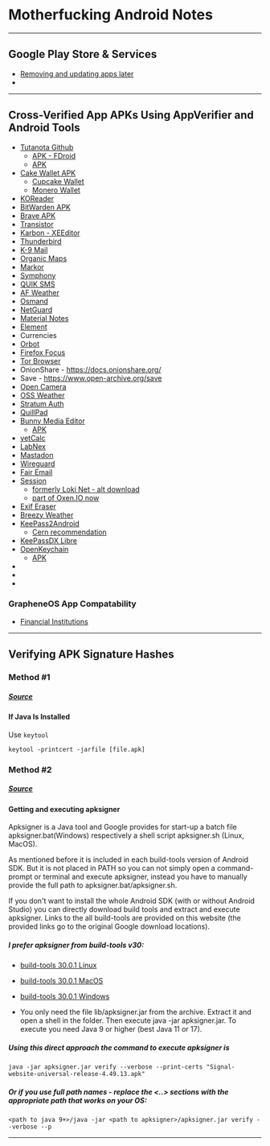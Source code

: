 # Motherfucking Android Notes

---

## Google Play Store & Services
- [Removing and updating apps later](https://discuss.grapheneos.org/d/5302-removing-play-services-after-having-used-them)
- []()

---

## Cross-Verified App APKs Using AppVerifier and Android Tools
- [Tutanota Github](https://github.com/tutao/tutanota)
  - [APK - FDroid](https://f-droid.org/en/packages/de.tutao.tutanota/)
  - [APK](https://github.com/tutao/tutanota/releases/tag/tutanota-android-release-253.241126.2)
- [Cake Wallet APK](https://github.com/cake-tech/cake_wallet/releases)
  - [Cupcake Wallet](https://github.com/cake-tech/cake_wallet/releases)
  - [Monero Wallet](https://github.com/cake-tech/cake_wallet/releases)
- [KOReader]()
- [BitWarden APK](https://github.com/bitwarden/mobile/releases/download/v2024.10.0/com.x8bit.bitwarden.apk)
- [Brave APK](https://github.com/brave/brave-browser/releases)
- [Transistor](https://codeberg.org/y20k/transistor/src/tag/v4.2.2)
- [Karbon - XEEditor](https://github.com/Xed-Editor/Xed-Editor/releases/tag/v2.9.0)
- [Thunderbird](https://github.com/thunderbird/thunderbird-android/releases/tag/THUNDERBIRD_8_2)
- [K-9 Mail](https://github.com/thunderbird/thunderbird-android/releases/tag/K9MAIL_8_2)
- [Organic Maps](https://github.com/organicmaps/organicmaps/releases/tag/2024.11.27-12-android)
- [Markor](https://github.com/gsantner/markor/releases/tag/v2.13.1)
- [Symphony](https://github.com/gsantner/markor/releases/tag/v2.13.1)
- [QUIK SMS](https://github.com/octoshrimpy/quik/releases/tag/v4.0.7-testing)
- [AF Weather](https://github.com/Gitsaibot/AF-Weather-Widget/releases/tag/v2.8)
- [Osmand](https://osmand.net/releases/)
- [NetGuard](https://github.com/M66B/NetGuard/releases/tag/2.330)
- [Material Notes](https://github.com/maelchiotti/LocalMaterialNotes/releases/tag/v1.9.1)
- [Element](https://github.com/element-hq/element-android/releases/tag/v1.6.24)
- Currencies
- [Orbot](https://github.com/guardianproject/orbot/releases/tag/17.2.1-RC-1-tor-0.4.8.7)
- [Firefox Focus](https://archive.mozilla.org/pub/focus/releases/133.0/android/focus-133.0-android-arm64-v8a/)
- [Tor Browser](https://www.torproject.org/download/#android)
- OnionShare - https://docs.onionshare.org/
- Save - https://www.open-archive.org/save
- [Open Camera](https://sourceforge.net/projects/opencamera/)
- [OSS Weather](https://github.com/Akylas/oss-weather/releases/tag/android%2Fgithub%2F2.9.3%2F146)
- [Stratum Auth](https://github.com/stratumauth/app/releases/tag/v1.1.0)
- [QuillPad](https://github.com/quillpad/quillpad/releases/tag/v1.4.20)
- [Bunny Media Editor](https://artectrex.eu/bunny-media-editor/)
  - [APK](https://gitlab.shinice.net/pixeldroid/bunny/-/releases)
- [yetCalc](https://github.com/Yet-Zio/yetCalc/releases/tag/2.0.4)
- [LabNex](https://github.com/labnex/LabNex/releases/tag/2.0.0)
- [Mastadon](https://github.com/mastodon/mastodon-android/releases/tag/v2.9.3)
- [Wireguard](https://download.wireguard.com/android-client/)
- [Fair Email](https://github.com/M66B/FairEmail/releases/tag/1.2251)
- [Session](https://github.com/session-foundation/session-android/releases/tag/1.20.7)
  - [formerly Loki Net - alt download](https://getsession.org/download)
  - [part of Oxen.IO now](https://oxen.io/session-lokinet)
- [Exif Eraser](https://github.com/Tommy-Geenexus/exif-eraser/releases/tag/v6.3.0)
- [Breezy Weather](https://github.com/breezy-weather/breezy-weather/releases/tag/v5.3.1)
- [KeePass2Android](https://github.com/PhilippC/keepass2android/releases/tag/v1.11-r0)
  - [Cern recommendation](https://devices.docs.cern.ch/pss/keepass2android/)
- [KeePassDX Libre](https://github.com/Kunzisoft/KeePassDX/releases/tag/4.1.1)
- [OpenKeychain](https://www.openkeychain.org/)
  - [APK](https://f-droid.org/packages/org.sufficientlysecure.keychain/)
- []()
- []()
- 
### GrapheneOS App Compatability
- [Financial Institutions](https://privsec.dev/posts/android/banking-applications-compatibility-with-grapheneos/)
---

## Verifying APK Signature Hashes
### Method #1
##### [Source](https://stackoverflow.com/questions/7104624/how-do-i-verify-that-an-android-apk-is-signed-with-a-release-certificate)
#### If Java Is Installed
Use `keytool`
```
keytool -printcert -jarfile [file.apk]
```

### Method #2
##### [Source](https://android.stackexchange.com/questions/9312/how-can-i-verify-the-authenticity-of-an-apk-file-i-downloaded)
#### Getting and executing apksigner
Apksigner is a Java tool and Google provides for start-up a batch file apksigner.bat(Windows) respectively a shell script apksigner.sh (Linux, MacOS).

As mentioned before it is included in each build-tools version of Android SDK. But it is not placed in PATH so you can not simply open a command-prompt or terminal and execute apksigner, instead you have to manually provide the full path to apksigner.bat/apksigner.sh.

If you don't want to install the whole Android SDK (with or without Android Studio) you can directly download build tools and extract and execute apksigner. Links to the all build-tools are provided on this website (the provided links go to the original Google download locations).

##### I prefer apksigner from build-tools v30:
- [build-tools 30.0.1 Linux](https://dl.google.com/android/repository/build-tools_r30.0.1-linux.zip)
- [build-tools 30.0.1 MacOS](https://dl.google.com/android/repository/build-tools_r30.0.1-macosx.zip)
- [build-tools 30.0.1 Windows](https://dl.google.com/android/repository/build-tools_r30.0.1-windows.zip)

- You only need the file lib/apksigner.jar from the archive. Extract it and open a shell in the folder. Then execute java -jar apksigner.jar. To execute you need Java 9 or higher (best Java 11 or 17).

##### Using this direct approach the command to execute apksigner is

```
java -jar apksigner.jar verify --verbose --print-certs "Signal-website-universal-release-4.49.13.apk"
```
##### Or if you use full path names - replace the <..> sections with the appropriate path that works on your OS:

```
<path to java 9+>/java -jar <path to apksigner>/apksigner.jar verify --verbose --p
```

---
